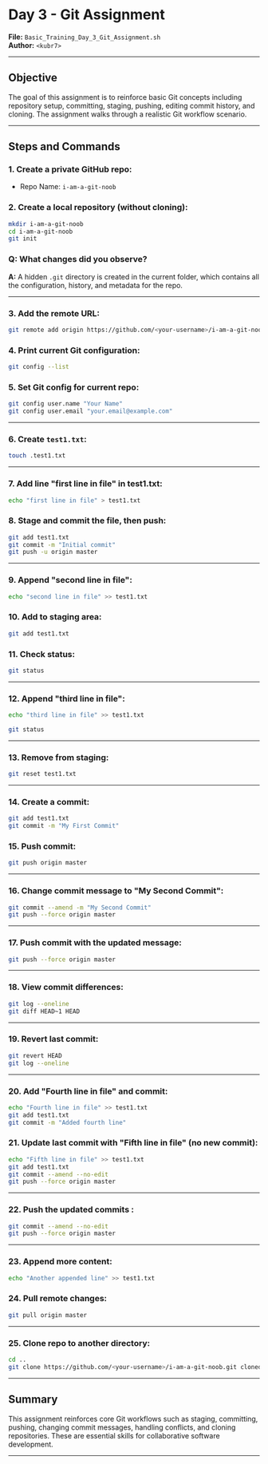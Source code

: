 # Day 3 - Git Assignment  
**File:** `Basic_Training_Day_3_Git_Assignment.sh`  
**Author:** `<kubr7>`  

---

## Objective
The goal of this assignment is to reinforce basic Git concepts including repository setup, committing, staging, pushing, editing commit history, and cloning. The assignment walks through a realistic Git workflow scenario.

---

## Steps and Commands

### 1. Create a private GitHub repo:
- Repo Name: `i-am-a-git-noob`

### 2. Create a local repository (without cloning):
```bash
mkdir i-am-a-git-noob
cd i-am-a-git-noob
git init
```

### Q: What changes did you observe?
**A:** A hidden `.git` directory is created in the current folder, which contains all the configuration, history, and metadata for the repo.

---

### 3. Add the remote URL:
```bash
git remote add origin https://github.com/<your-username>/i-am-a-git-noob.git
```

### 4. Print current Git configuration:
```bash
git config --list
```

### 5. Set Git config for current repo:
```bash
git config user.name "Your Name"
git config user.email "your.email@example.com"
```

---

### 6. Create `test1.txt`:
```bash
touch .test1.txt
```
---

### 7. Add line "first line in file" in test1.txt:
```bash
echo "first line in file" > test1.txt
```

### 8. Stage and commit the file, then push:
```bash
git add test1.txt
git commit -m "Initial commit"
git push -u origin master
```

---

### 9. Append "second line in file":
```bash
echo "second line in file" >> test1.txt
```

### 10. Add to staging area:
```bash
git add test1.txt
```

### 11. Check status:
```bash
git status
```

---

### 12. Append "third line in file":
```bash
echo "third line in file" >> test1.txt
```

```bash
git status
```

---

### 13. Remove from staging:
```bash
git reset test1.txt
```

---

### 14. Create a commit:
```bash
git add test1.txt
git commit -m "My First Commit"
```

### 15. Push commit:
```bash
git push origin master
```

---

### 16. Change commit message to "My Second Commit":
```bash
git commit --amend -m "My Second Commit"
git push --force origin master
```

---

### 17. Push commit with the updated message:
```bash
git push --force origin master
```

---

### 18. View commit differences:
```bash
git log --oneline
git diff HEAD~1 HEAD
```

---

### 19. Revert last commit:
```bash
git revert HEAD
git log --oneline
```

---

### 20. Add "Fourth line in file" and commit:
```bash
echo "Fourth line in file" >> test1.txt
git add test1.txt
git commit -m "Added fourth line"
```

### 21. Update last commit with "Fifth line in file" (no new commit):
```bash
echo "Fifth line in file" >> test1.txt
git add test1.txt
git commit --amend --no-edit
git push --force origin master
```

---

### 22. Push the updated commits :
```bash
git commit --amend --no-edit
git push --force origin master
```

---

### 23. Append more content:
```bash
echo "Another appended line" >> test1.txt
```

### 24. Pull remote changes:
```bash
git pull origin master
```

---

### 25. Clone repo to another directory:
```bash
cd ..
git clone https://github.com/<your-username>/i-am-a-git-noob.git cloned-i-am-a-git-noob
```

---

## Summary
This assignment reinforces core Git workflows such as staging, committing, pushing, changing commit messages, handling conflicts, and cloning repositories. These are essential skills for collaborative software development.

---